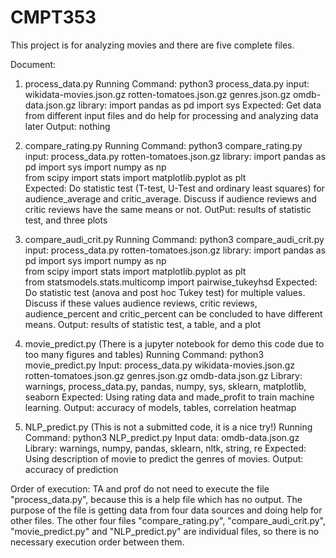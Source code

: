 # CMPT353

This project is for analyzing movies and there are five complete files.

Document:
1. process_data.py
    Running Command: python3 process_data.py
    input: wikidata-movies.json.gz
           rotten-tomatoes.json.gz
           genres.json.gz
           omdb-data.json.gz
    library: import pandas as pd
             import sys
    Expected: Get data from different input files and do help for processing and analyzing data later
    Output: nothing


2. compare_rating.py
    Running Command: python3 compare_rating.py
    input: process_data.py
           rotten-tomatoes.json.gz
    library: import pandas as pd
             import sys
             import numpy as np   
             from scipy import stats
             import matplotlib.pyplot as plt   
    Expected: Do statistic test (T-test, U-Test and ordinary least squares) for audience_average and critic_average. Discuss if audience reviews and critic reviews have the same means or not.
    OutPut: results of statistic test, and three plots


3. compare_audi_crit.py
    Running Command: python3 compare_audi_crit.py
    input: process_data.py
           rotten-tomatoes.json.gz
    library: import pandas as pd
             import sys
             import numpy as np   
             from scipy import stats
             import matplotlib.pyplot as plt  
             from statsmodels.stats.multicomp import pairwise_tukeyhsd
    Expected: Do statistic test (anova and post hoc Tukey test) for multiple values. Discuss if these values audience reviews, critic reviews, audience_percent and critic_percent can be concluded to have different means.
    Output: results of statistic test, a table, and a plot


4. movie_predict.py (There is a jupyter notebook for demo this code due to too many figures and tables)
    Running Command: python3 movie_predict.py
    Input: process_data.py
           wikidata-movies.json.gz
           rotten-tomatoes.json.gz
           genres.json.gz
           omdb-data.json.gz
    Library: warnings, process_data.py, pandas, numpy, sys, sklearn, matplotlib, seaborn
    Expected: Using rating data and made_profit to train machine learning.
    Output: accuracy of models, tables, correlation heatmap


5. NLP_predict.py (This is not a submitted code, it is a nice try!)
    Running Command: python3 NLP_predict.py
    Input data: omdb-data.json.gz
    Library: warnings, numpy, pandas, sklearn, nltk, string, re
    Expected: Using description of movie to predict the genres of movies.
    Output: accuracy of prediction



Order of execution:
  TA and prof do not need to execute the file "process_data.py", because this is a help file which has no output. The purpose of the file is getting data from four data sources and doing help for other files. The other four files "compare_rating.py", "compare_audi_crit.py", "movie_predict.py" and "NLP_predict.py" are individual files, so there is no necessary execution order between them.
